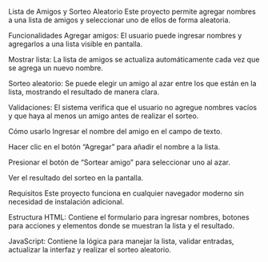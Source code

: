 Lista de Amigos y Sorteo Aleatorio
Este proyecto permite agregar nombres a una lista de amigos y seleccionar uno de ellos de forma aleatoria.

Funcionalidades
Agregar amigos: El usuario puede ingresar nombres y agregarlos a una lista visible en pantalla.

Mostrar lista: La lista de amigos se actualiza automáticamente cada vez que se agrega un nuevo nombre.

Sorteo aleatorio: Se puede elegir un amigo al azar entre los que están en la lista, mostrando el resultado de manera clara.

Validaciones: El sistema verifica que el usuario no agregue nombres vacíos y que haya al menos un amigo antes de realizar el sorteo.

Cómo usarlo
Ingresar el nombre del amigo en el campo de texto.

Hacer clic en el botón “Agregar” para añadir el nombre a la lista.

Presionar el botón de “Sortear amigo” para seleccionar uno al azar.

Ver el resultado del sorteo en la pantalla.

Requisitos
Este proyecto funciona en cualquier navegador moderno sin necesidad de instalación adicional.

Estructura
HTML: Contiene el formulario para ingresar nombres, botones para acciones y elementos donde se muestran la lista y el resultado.

JavaScript: Contiene la lógica para manejar la lista, validar entradas, actualizar la interfaz y realizar el sorteo aleatorio.
